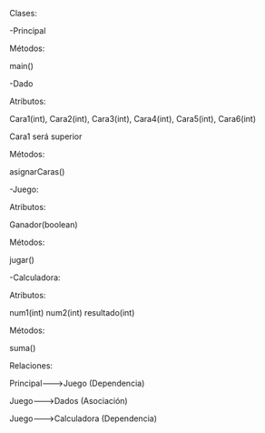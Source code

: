 Clases: 

-Principal

Métodos:

main()

-Dado

Atributos:

Cara1(int), Cara2(int), Cara3(int), Cara4(int), Cara5(int), Cara6(int)

Cara1 será superior

Métodos:

asignarCaras()

-Juego:

Atributos:

Ganador(boolean)

Métodos:

jugar()


-Calculadora:

Atributos:

num1(int)
num2(int)
resultado(int)

Métodos:

suma()


Relaciones: 

Principal--->Juego  (Dependencia)


Juego--->Dados  (Asociación)


Juego--->Calculadora (Dependencia)
